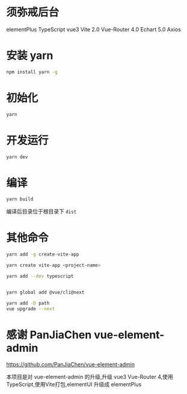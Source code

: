 # 须弥戒后台
elementPlus TypeScript vue3 Vite 2.0 Vue-Router 4.0 Echart 5.0 Axios

# 安装 yarn
```bash
npm install yarn -g
```
# 初始化
```bash
yarn 
```
# 开发运行
```bash
yarn dev
```

# 编译
```bash
yarn build
```
编译后目录位于根目录下 `dist` 
# 其他命令

```bash
yarn add -g create-vite-app

yarn create vite-app <project-name>

yarn add --dev typescript


yarn global add @vue/cli@next

yarn add -D path
vue upgrade --next
```

# 感谢 PanJiaChen vue-element-admin

https://github.com/PanJiaChen/vue-element-admin

本项目是对 vue-element-admin 的升级,升级 vue3 Vue-Router 4,使用 TypeScript,使用Vite打包,elementUI 升级成 elementPlus